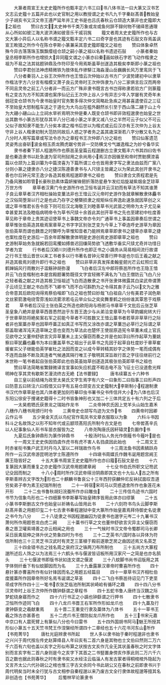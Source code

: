 <!-- { "loadSidebar": true } -->
　　大篆者周宣王太史史籀所作也甄丰定六书三曰书八体书法一曰大篆又汉书艺文志云史籀十五篇并此也以史官制之用以教授谓之史书凡九千字秦赵髙善教始皇少子胡亥书又汉文帝王遵严延年并工史书是也吕氏春秋云仓颉造大篆非也史籀即大之祖也
　　赞曰古文太史神书千类万象或龙或鱼何辞不録何物不储绎思通理从心所如如彼江海大波洪涛如彼音乐干戚羽旄
　　籀文者周太史史籀所作也与古文大篆小异后人以名称书谓之籀文甄丰定六书二曰奇字是也其迹有石鼔文存焉盖讽宣王畋猎之所作今在陈仓李斯小篆兼采其意史籀即籀文之祖也
　　赞曰体象卓然殊今异古落落珠玉飘飘缨组仓颉之嗣小篆之祖以名称书遗迹石鼔
　　小篆者秦始皇丞相李斯所作也增损大异同籀文谓之小篆亦曰秦画如铁石字若飞动作楷隶之祖为不易之法其铭题钟鼎及作符印至今用焉斯虽草创遂造其极矣李斯即小篆之祖也
　　赞曰李君创法神虑精微铁为肢体虬作骖騑江海淼漫山岳巍巍长风万里鸾凤于飞
　　八分者秦羽人上谷王次仲所作也王愔云次仲始以古书方广少波势建初中以隶草作楷法字方八分言有楷模又萧子良云灵帝时王次仲饰隶为八分二家俱言后汉而两帝不同且灵帝之前工八分者非一而云方广殊非隶书既言古书岂得称隶若验方广则篆籀有之变古为方不知其谓也案序仙记云王次仲上谷人少有异志少年入学屡有灵奇年未弱冠变仓颉书为今隶书始皇时官务繁多得次仲文简略赴急疾之用甚喜遣使召之三征不至始皇大怒制槛车送之于道化为大鸟出在槛外翻然长引至于西山落二翮于山上今为大翮小翮山山上立祠水旱祈焉明次仲是秦人既变仓颉书即非效程邈隶也始皇之世出其数书小篆古形犹存其半八分已减小篆之半隶又减八分之半然可云子似父不可云父似子故知隶不能生八分矣本谓之楷书后世以为楷式或云后汉亦有王次仲为上谷太守非上谷人楷隶初制大范防同故后人惑之学者务之盖其歳深渐若八字分散又名为之八分时人用写篇章或写法令亦为之章程书王次仲即八分之祖也
　　赞曰仙客遗范灵姿秀出奋斫波金相玉质龙腾虎踞兮势非一交防横戈兮气雄逸楷之为妙兮备华实
　　隶书者秦下邽人程邈所作也蔡邕圣皇篇云程邈删古立隶文甄丰六书其四曰佐书是也秦造隶书以赴急速为官司刑狱用之余尚用小焉汉亦因循至和帝时贾鲂撰滂喜篇以仓颉为上篇训纂为中篇滂喜为下篇所谓三仓也皆用隶字写之隶法由兹而广案八分则小篆之捷隶亦八分之捷汉陈遵善隶书与人尺牍主皆藏之以为荣此其创开隶书之善也尔后钟元常王逸少各造其极焉程邈即隶书之祖也
　　赞曰隶合文质程君是先乃备风雅如聆管长豪秋劲素体霜妍摧锋劒折落防星悬乍发红焰旋凝紫烟金芝琼草万世方传
　　章草者汉黄门令史游所作也卫恒韦诞并云汉初而有草法不知其谁萧子良云章草者汉齐相杜操始变藳法非也王愔云汉元帝时史游作急就章解散隶体麤书之汉俗简堕渐以行之是也此乃存字之梗槩损隶之规矩纵任奔逸赴速急就因草创之义谓之草书惟君长告令臣下则可后汉北海敬王刘睦善草书光武噐之明帝为太子尤见亲幸甚爱其法及睦临病明帝令为草书尺牍十余首此其创开草书之先也至建初中杜度善草见称于章帝上贵其迹诏使草书上事魏文帝亦令刘广通草书上事盖因章奏后世谓之章草惟张伯英造其极焉案章草之书字字区别张芝变为今草上下牵连呼史游草为章因张伯英草而谓也魏晋之时槩呼为草惟知音者乃能辨焉章草即隶书之捷草亦章草之捷也案杜度在史游后一百余年即解散隶体明是史游创焉史游即章草之祖也
　　赞曰史游制草始务急就婉若回鸾攫如搏兽迟回缣简势欲飞透敷华垂实尺牍尤奇并功惜日学者为宜
　　行书者后汉颍川刘德升所作也即正书之小譌务从简易相间流行故谓之行书王愔云晋世以来工书者多以行书著名昔钟元常善行押书是也尔后王羲之献之并造其极焉刘德升即行书之祖也
　　赞曰非草非真发挥柔翰星劒光芒云虹照烂鸾鹤婵娟风行雨散刘子滥觞钟胡弥漫
　　飞白者后汉左中郎将蔡邕所作也王隐王愔并云飞白变楷制也本是宫殿题署势既径文字宜轻微不满名为飞白王僧防云飞白八分之轻者羲之献之并造其极卫恒祖述飞白而造散隶之书开张隶体微露其白梁武帝谓萧子云顷见王献之书白而不飞卿书飞而不白可斟酌为之令得其衷子云乃以文为之雅合帝意其后欧阳询得焉蔡伯喈即飞白之祖也赞曰妙哉飞白祖自八分有美君子润色斯文丝萦箭激电绕雪雰浅如流雾浓若屯云举众仙之奕奕舞羣鹤之纷纷谁其覃思于戏蔡君
　　草书者后汉征士张伯英之所造也欧阳询与杨驸马书章草千文批后云张芝草圣皇象八絶并是章草西晋悉然迨乎东晋王逸少与从弟洽变章草为今草韵媚宛转大行于世章草防将絶矣案右军之前能今草者不可胜数又王愔云藁书者若草非草草行之际者非也案藁亦草也因草呼藁正如真正书写而又涂改亦谓之草藳岂必草行之际谓之草邪盖取诸浑沌天造草昧之意也变而为草法此也楚怀王使屈原造宪令草藳未成上官氏见欲夺之又董仲舒欲言灾异草藳未上主父偃窃而奏之并是也如淳曰所作起草为藳姚察曰草犹麤也麤书为本曰藳盖草书之祖出于此草书之先因于起草自杜度妙于章草崔瑗崔实父子继能伯英学崔杜之法因而变之以成今草转精其妙字之体势一笔而成偶有不连而血脉不断及其连者气候通其隔行唯王子敬明其深旨故行首之字往往继前行之末世称一笔书者起自张伯英即此也伯英虽始草创遂造其极张伯英即草书之祖也
　　赞曰草法简略省繁録微译言宣事如矢应机霆不暇击电不及飞征士已没道愈光辉明神在享其灵有歇斯艺漫流终古无絶【法书要録】
　　唐韦续纂五十六种书
　　自三皇以前结绳为政至太昊氏文字生焉字有六文一曰象形二曰指事三曰形声四曰防意五曰转注六曰假借又曰字有五易仓颉变古文史籀制大李斯制小程邈制隶书汉代作章草是也其八体者更加刻符摹印虫书署书殳书传信幷大小为八体也后汉东阳公徐安于捜诸史籍得十二时书皆象神形也又加二十三体共定五十有六列之于后
　　一太昊庖牺氏获景龙之瑞始作龙书
　　二炎帝神农氏因上党羊头山始生嘉禾八穗作八穗书用颁行时令
　　三黄帝史仓颉写鸟迹为文作书
　　四黄帝时因卿云作云书
　　五少昊金天氏以鸟纪官作鸾凤书文章衣服取以为象
　　六科斗书因科斗之名故饰之以形不知年代或云颛顼髙阳氏所制今古文是也
　　七帝喾髙辛氏以人纪事象仙人形书车噐衣服皆为之
　　八帝尧陶唐氏因轩辕灵负圗作书
　　九夏后氏象钟鼎形为篆作钟鼎书
　　十殷汤时仙人务光作倒薤书今薤叶是也
　　十一周文王史史佚因驺虞作虎书有虎不害人名驺虞因此始也
　　十二周文王时赤雀衔书集户武王时丹乌入室以二祥瑞故作鸟书
　　十三周法鱼书因素鳞跃舟所作一云汉武帝游昆明池学士陈遵所作
　　十四塡书周媒氏作魏韦诞用题宫阙王廙王隐皆好之
　　十五大篆书周宣王史史籀所作也亦曰籀石鼔文是也
　　十六复篆因大篆而重复之亦史籀作汉武帝用题建章阙
　　十七殳书伯氏所职文记笏武记殳因而制之
　　十八小周时所作汉武帝得汾阴鼎即其文也十九仙人古之所有李斯善辨古文字改为形也二十麒麟书鲁哀公十三年西狩获麟仲尼反袂拭面叹吾道穷矣弟子申为素王纪瑞所制也
　　二十一转宿宋司马以荧惑退舍所作也象莲花未开形
　　二十二虫书鲁秋胡妇浣蚕所作亦曰雕虫
　　二十三传信鸟迹书六国时书节为信象鸟形也二十四细篆书李斯摹写始皇碑序皆用此体亦曰缪篆
　　二十五小篆书李斯删古文作也始皇以祈祷名山皆用此书
　　二十六刻符书鸟头云脚李斯赵髙并善之用题印玺二十七古隶书秦程邈狱中变大篆所作始皇嘉焉拜侍御史名徒隶之书今为八分
　　二十八徒隶之书因程邈幽囚为徒隶书也邈字元岑二十九署书汉萧何所作用题苍龙白虎二阙
　　三十藁书行草之文也董仲舒欲言灾异主父偃窃而奏之晋卫瓘索靖善之亦云相闻之用也
　　三十一气候时书汉文帝令蜀郡司马长卿采日辰禽屈伸之体升伏之势象四时为书也
　　三十二芝英书六国时各以异体为符信所制也三十三灵芝书汉武时有灵芝三茎植于殿前遂歌芝房之曲因述焉又名英芝
　　三十四金错书古之钱名周之泉府汉之铢两刀布所制也
　　三十五尚方大篆程邈所述后人饰之以为法焉三十六鹤头书与偃波皆诏板所用汉家尺一之简是也亦名鹄头
　　三十七偃波书即版书状如连文谓之偃波
　　三十八蚊脚书尚书诏版用之其字体侧纤垂下有似蚊脚因而为名
　　三十九垂露篆汉章帝时曹喜所作也
　　四十悬针篆亦曹喜所作有似针锋因而名之用题五经篇目
　　四十一章草书汉齐相杜伯度援藁所作因章帝所好名焉韦诞谓之草圣
　　四十二飞白书蔡邕待诏见门下吏垩帚成字所作四十三一笔书农张芝临池所制其状崎崄有循环之趣
　　四十四八分书汉灵帝时上谷王次仲所作魏钟繇谓之章程书
　　四十五蛇书鲁人唐终当汉魏之际梦蛇绕身寤而作之
　　四十六行书正之小譌也钟繇谓之行押书
　　四十七散隶书卫恒所作迹同飞白
　　四十八龙爪书晋王右军所作形如龙爪也
　　四十九藁及行隶钟繇变之羲献重焉
　　五十晋二王重变行隶及藁体为八体书
　　五十一草书王羲之饰古亦甚善也
　　五十二虎爪书王僧防拟龙爪所作也
　　五十三书宋元嘉中京口有人震死臂上有篆似八分也今曰雷书
　　五十四外国胡书阿马魅王所授其形似小篆五十五天竺书梵王作涅槃经所谓四十二章经也五十六花书河东山所作【书苑菁华】
　　唐杜光庭辨隶书所起
　　世人多以隶书始于秦时程邈非也隶书之兴兴于周代按左传史赵算绛县人年曰亥有二首六身是其物也士文伯曰然则二万六千六百有六旬也盖以亥字之形似布算之状按古文亥作亢全无其状虽春秋之时文字体别而言亥字有二首六身则是今之亥字下其首之二书竪置身傍亥作豕此则二万六千六百之数也据此则春秋之时有隶书矣又水经注云临淄人有发古冢者得桐棺棺外隐起为文言齐太公六代孙胡公之棺也惟三字古文余同今书此胡公又在春秋之前即隶书兴于周代明矣当时未全行犹与古文相参自秦程邈以来乃废古文全行隶体故程邈等擅其名非创造也【书苑菁华】
　　后蜀林罕论篆隶书
